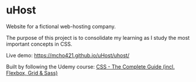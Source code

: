 # uHost

Website for a fictional web-hosting company.

The purpose of this project is to consolidate my learning as I study the most important concepts in CSS.

Live demo: https://mcho421.github.io/uHost/uhost/

Built by following the Udemy course: [CSS - The Complete Guide (incl. Flexbox, Grid & Sass)](https://www.udemy.com/course/css-the-complete-guide-incl-flexbox-grid-sass/)
